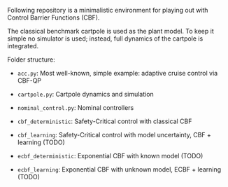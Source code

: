 Following repository is a minimalistic environment for playing out with 
Control Barrier Functions (CBF).

The classical benchmark cartpole is used as the plant model. To keep it simple
no simulator is used; instead, full dynamics of the cartpole is integrated.

Folder structure:

* `acc.py`: Most well-known, simple example: adaptive cruise control via CBF-QP


* `cartpole.py`: Cartpole dynamics and simulation
* `nominal_control.py`: Nominal controllers
* `cbf_deterministic`: Safety-Critical control with classical CBF
* `cbf_learning`: Safety-Critical control with model uncertainty, CBF + learning (TODO)
* `ecbf_deterministic`: Exponential CBF with known model (TODO)
* `ecbf_learning`: Exponential CBF with unknown model, ECBF + learning (TODO)

